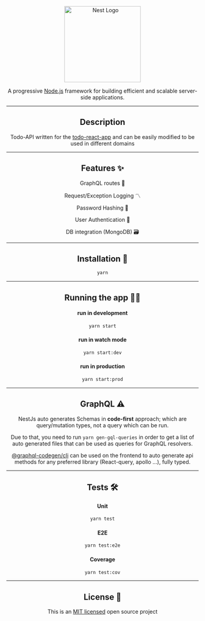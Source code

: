 <div align='center'>
<p>
  <a href="http://nestjs.com/" target="blank"><img src="https://nestjs.com/img/logo_text.svg" width="200" alt="Nest Logo" /></a>
</p>

[circleci-image]: https://img.shields.io/circleci/build/github/nestjs/nest/master?token=abc123def456
[circleci-url]: https://circleci.com/gh/nestjs/nest

  <p align="">A progressive <a href="http://nodejs.org" target="_blank">Node.js</a> framework for building efficient and scalable server-side applications.</p>

<hr>

## Description

Todo-API written for the [todo-react-app](https://github.com/amjadorfali/todo-react-app) and can be easily modified to be used in different domains

<hr>

## Features :sparkles:

GraphQL routes :rocket:

Request/Exception Logging :part_alternation_mark:

Password Hashing :shushing_face:

User Authentication :link:

DB integration (MongoDB) :card_file_box:

<hr>

## Installation :firecracker:

```bash
yarn
```

<hr>

## Running the app :running_woman:

#### run in development

```bash
yarn start
```

#### run in watch mode

```bash
yarn start:dev
```

#### run in production

```bash
yarn start:prod
```

<hr>

## <h2 align='center'>GraphQL :warning:</h1>

NestJs auto generates Schemas in **code-first** approach; which are query/mutation types, not a query which can be run.

Due to that, you need to run `yarn gen-gql-queries` in order to get a list of auto generated files that can be used as queries for GraphQL resolvers.

[@graphql-codegen/cli](https://www.graphql-code-generator.com/docs/getting-started/installation) can be used on the frontend to auto generate api methods for any preferred library (React-query, apollo ...), fully typed.

<hr>

## Tests :hammer_and_wrench:

#### Unit

```bash
yarn test
```

#### E2E

```bash
yarn test:e2e
```

#### Coverage

```bash
yarn test:cov
```

<hr>

## License :scroll:

This is an [MIT licensed](LICENSE) open source project

</div>
